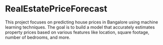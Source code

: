 # RealEstatePriceForecast
This project focuses on predicting house prices in Bangalore using machine learning techniques. The goal is to build a model that accurately estimates property prices based on various features like location, square footage, number of bedrooms, and more.
